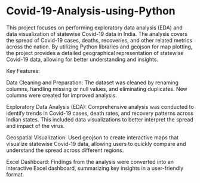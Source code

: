# Covid-19-Analysis-using-Python
This project focuses on performing exploratory data analysis (EDA) and data visualization of statewise Covid-19 data in India. The analysis covers the spread of Covid-19 cases, deaths, recoveries, and other related metrics across the nation. By utilizing Python libraries and geojson for map plotting, the project provides a detailed geographical representation of statewise Covid-19 data, allowing for better understanding and insights.

Key Features:

Data Cleaning and Preparation: The dataset was cleaned by renaming columns, handling missing or null values, and eliminating duplicates. New columns were created for improved analysis.

Exploratory Data Analysis (EDA): Comprehensive analysis was conducted to identify trends in Covid-19 cases, death rates, and recovery patterns across Indian states. This included data visualizations to better interpret the spread and impact of the virus.

Geospatial Visualization: Used geojson to create interactive maps that visualize statewise Covid-19 data, allowing users to quickly compare and understand the spread across different regions.

Excel Dashboard: Findings from the analysis were converted into an interactive Excel dashboard, summarizing key insights in a user-friendly format.
